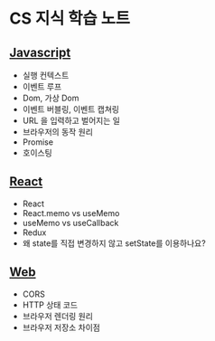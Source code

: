 # CS 지식 학습 노트

## [Javascript](https://github.com/okdol1/CS-Notes/tree/main/Javascript)
- 실행 컨텍스트
- 이벤트 루프
- Dom, 가상 Dom
- 이벤트 버블링, 이벤트 캡쳐링
- URL 을 입력하고 벌어지는 일
- 브라우저의 동작 원리
- Promise
- 호이스팅

## [React](https://github.com/okdol1/CS-Notes/tree/main/React)
- React
- React.memo vs useMemo
- useMemo vs useCallback
- Redux
- 왜 state를 직접 변경하지 않고 setState를 이용하나요?

## [Web](https://github.com/okdol1/CS-Notes/tree/main/Web)
- CORS
- HTTP 상태 코드
- 브라우저 렌더링 원리
- 브라우저 저장소 차이점